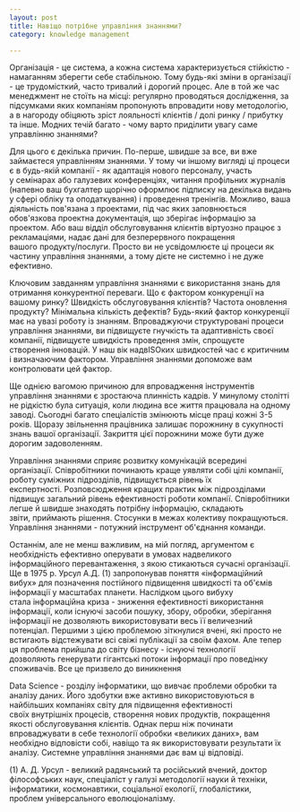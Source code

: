 ```yaml
---
layout: post
title: Навіщо потрібне управління знаннями?
category: knowledge management

---
```

Організація - це система, а кожна система характеризується стійкістю - намаганням зберегти себе стабільною. Тому будь-які зміни в організації - це трудомісткий, часто тривалий і дорогий процес. Але в той же час менеджмент не стоїть на місці: регулярно проводяться дослідження, за підсумками яких компаніям пропонують впровадити нову методологію, а в нагороду обіцяють зріст лояльності клієнтів / долі ринку / прибутку та інше. Модних течій багато - чому варто приділити увагу саме управлінню знаннями?

Для цього є декілька причин. По-перше, швидше за все, ви вже займаєтеся управлінням знаннями. У тому чи іншому вигляді ці процеси є в будь-якій компанії - як адаптація нового персоналу, участь у семінарах або галузевих конференціях, читання профільних журналів (напевно ваш бухгалтер щорічно оформлює підписку на декілька видань у сфері обліку та оподаткування) і проведення тренінгів. Можливо, ваша діяльність пов'язана з проектами, під час яких заповнюється обов'язкова проектна документація, що зберігає інформацію за проектом. Або ваш відділ обслуговування клієнтів віртуозно працює з рекламаціями, надає дані для безперервного покращення вашого продукту/послуги. Просто ви не усвідомлюєте ці процеси як частину управління знаннями, а тому дієте не системно і не дуже ефективно.

Ключовим завданням управління знаннями є використання знань для отримання конкурентної переваги. Що є фактором конкуренції на вашому ринку? Швидкість обслуговування клієнтів? Частота оновлення продукту? Мінімальна кількість дефектів? Будь-який фактор конкуренції має на увазі роботу із знанням. Впроваджуючи структуровані процеси управління знаннями, ви підвищуєте гнучкість та адаптивність своєї компанії, підвищуєте швидкість проведення змін, спрощуєте створення інновацій. У наш вік надвISOких швидкостей час є критичним і визначаючим фактором. Управління знаннями допоможе вам контролювати цей фактор.

Ще однією вагомою причиною для впровадження інструментів управління знаннями є зростаюча плинність кадрів. У минулому столітті не рідкістю була ситуація, коли людина все життя працювала на одному заводі. Сьогодні багато спеціалістів змінюють місце праці кожні 3-5 років. Щоразу звільнення працівника залишає порожнину в сукупності знань вашої організації. Закриття цієї порожнини може бути дуже дорогим задоволенням.

Управління знаннями сприяє розвитку комунікацій всередині організації. Співробітники починають краще уявляти собі цілі компанії, роботу суміжних підрозділів, підвищується рівень їх експертності. Розповсюдження кращих практик між підрозділами підвищує загальний рівень ефективності роботи компанії. Співробітники легше й швидше знаходять потрібну інформацію, складають звіти, приймають рішення. Стосунки в межах колективу покращуються. Управління знаннями - потужний інструмент об'єднання команди.

Останнім, але не менш важливим, на мій погляд, аргументом є необхідність ефективно оперувати в умовах надвеликого інформаційного перевантаження, з якою стикаються сучасні організації. Ще в 1975 р. Урсул А.Д. (1) запропонував поняття «інформаційний вибух» для позначення постійного підвищення швидкості та об'ємів інформації у масштабах планети. Наслідком цього вибуху стала інформаційна криза - зниження ефективності використання інформації, коли існуючі засоби пошуку, збору, обробки, зберігання інформації не дозволяють використовувати весь її величезний потенціал. Першими з цією проблемою зіткнулися вчені, які просто не встигають відстежувати всі свіжі публікації за своїм фахом. Але тепер ця проблема прийшла до світу бізнесу - існуючі технології дозволяють генерувати гігантські потоки інформації про поведінку споживачів. Все це призвело до виникнення

Data Science - розділу інформатики, що вивчає проблеми обробки та аналізу даних. Його здобутки вже активно використовуються в найбільших компаніях світу для підвищення ефективності своїх внутрішніх процесів, створення нових продуктів, покращення якості обслуговування клієнтів. Однак перш ніж починати впроваджувати в себе технології обробки «великих даних», вам необхідно відповісти собі, навіщо та як використовувати результати їх аналізу. Системне управління знаннями дає вам ці відповіді.

(1) А. Д. Урсул - великий радянський та російський вчений, доктор філософських наук, спеціаліст у галузі методології науки й техніки, інформатики, космонавтики, соціальної екології, глобалістики, проблем універсального еволюціоналізму.